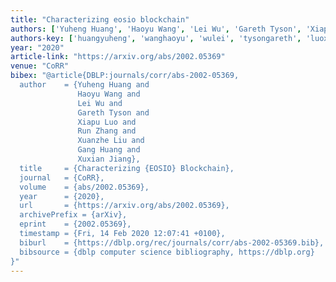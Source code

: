 ```yaml
---
title: "Characterizing eosio blockchain"
authors: ['Yuheng Huang', 'Haoyu Wang', 'Lei Wu', 'Gareth Tyson', 'Xiapu Luo', 'Run Zhang', 'Xuanzhe Liu', 'Gang Huang 0001', 'Xuxian Jiang']
authors-key: ['huangyuheng', 'wanghaoyu', 'wulei', 'tysongareth', 'luoxiapu', 'zhangrun', 'liuxuanzhe', 'huanggang', 'jiangxuxian']
year: "2020"
article-link: "https://arxiv.org/abs/2002.05369"
venue: "CoRR"
bibex: "@article{DBLP:journals/corr/abs-2002-05369,
  author    = {Yuheng Huang and
               Haoyu Wang and
               Lei Wu and
               Gareth Tyson and
               Xiapu Luo and
               Run Zhang and
               Xuanzhe Liu and
               Gang Huang and
               Xuxian Jiang},
  title     = {Characterizing {EOSIO} Blockchain},
  journal   = {CoRR},
  volume    = {abs/2002.05369},
  year      = {2020},
  url       = {https://arxiv.org/abs/2002.05369},
  archivePrefix = {arXiv},
  eprint    = {2002.05369},
  timestamp = {Fri, 14 Feb 2020 12:07:41 +0100},
  biburl    = {https://dblp.org/rec/journals/corr/abs-2002-05369.bib},
  bibsource = {dblp computer science bibliography, https://dblp.org}
}"
---
```

